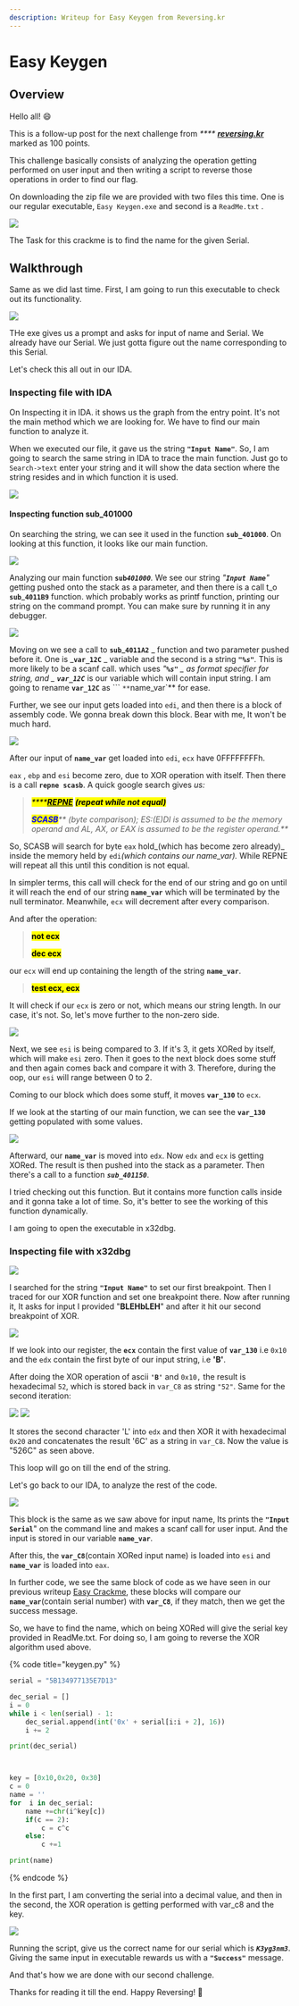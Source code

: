 ```yaml
---
description: Writeup for Easy Keygen from Reversing.kr
---
```


# Easy Keygen

## Overview

Hello all! :smile:

This is a follow-up post for the next challenge from _****_ [_**reversing.kr**_](http://reversing.kr/challenge.php) marked as 100 points.

This challenge basically consists of analyzing the operation getting performed on user input and then writing a script to reverse those operations in order to find our flag.&#x20;

On downloading the zip file we are provided with two files this time. One is our regular executable, `Easy Keygen.exe` and second is a `ReadMe.txt` .

![](../../.gitbook/assets/Overview.png)

The Task for this crackme is to find the name for the given Serial.&#x20;

## Walkthrough

Same as we did last time. First, I am going to run this executable to check out its functionality.

![](../../.gitbook/assets/executable.png)

&#x20;THe exe gives us a prompt and asks for input of name and Serial. We already have our Serial. We just gotta figure out the name corresponding to this Serial.&#x20;

Let's check this all out in our IDA.

### Inspecting file with IDA

On Inspecting it in IDA. it shows us the graph from the entry point. It's not the main method which we are looking for.  We have to find our main function to analyze it.

When we executed our file, it gave us the string **`"Input Name"`**. So, I am going to search the same string in IDA to trace the main function. Just go to `Search->text`  enter your string and it will show the data section where the string resides and in which function it is used.&#x20;

![](../../.gitbook/assets/main\_function.png)

#### Inspecting function sub\_401000

On searching the string, we can see it used in the function **`sub_401000`**. On looking at this function, it looks like our main function.&#x20;

![](<../../.gitbook/assets/scanf (1).png>)

Analyzing our main function **`sub`**_**`401000`**._ We see our string _"**`Input Name`**"_ getting pushed onto the stack as a parameter, and then there is a call t_o **`sub`**_**`4011B9`** function. which probably works as printf function, printing our string on the command prompt. You can make sure by running it in any debugger.&#x20;

![](../../.gitbook/assets/printf.png)

Moving on we see a call to **`sub`**_**`4011A2`** _ function and two parameter pushed before it. One is _**`var_12C`** _ variable and the second is a string _**`"%s"`**._ This is more likely to be a scanf call. which uses _"**`%s"`** _ as format specifier for string, and _ **`var_12C`**_ is our variable which will contain input string. I am going to rename **`var_12C`** as ``` `**`name_var`** for ease.&#x20;

Further, we see our input gets loaded into `edi`, and then there is a block of assembly code. We gonna break down this block. Bear with me, It won't be much hard.&#x20;

![](../../.gitbook/assets/chunk.png)

After our input of **`name_var`** get loaded into `edi`, `ecx` have 0FFFFFFFFh.&#x20;

`eax` , `ebp` and `esi` become zero, due to XOR operation with itself. Then there is a call **`repne scasb`**. A quick google search gives _us:_

> _<mark style="background-color:yellow;">****</mark>_[_<mark style="background-color:yellow;">**REPNE**</mark>_](https://faydoc.tripod.com/cpu/repne.htm) _<mark style="background-color:yellow;">**(repeat while not equal)**</mark>_
>
> _<mark style="color:blue;background-color:yellow;">**SCASB**</mark>** **<mark style="background-color:yellow;">**(byte comparison); ES:(E)DI is assumed to be the memory operand and AL, AX, or EAX is assumed to be the register operand.**</mark>_

So, SCASB will search for byte `eax` hold_(which has become zero already)_ inside the memory held by `edi`_(which contains our name\_var)._ While REPNE will repeat all this until this condition is not equal.

In simpler terms, this call will check for the end of our string and go on until it will reach the end of our string **`name_var`** which will be terminated by the null terminator. Meanwhile, `ecx` will decrement after every comparison.&#x20;

And after the operation:

> <mark style="background-color:yellow;">**not ecx**</mark>
>
> <mark style="background-color:yellow;">**dec ecx**</mark>

our `ecx` will end up containing the length of the string **`name_var`**.&#x20;

> <mark style="background-color:yellow;">**test ecx, ecx**</mark>&#x20;

It will check if our `ecx` is zero or not, which means our string length. In our case, it's not. So, let's move further to the non-zero side.&#x20;

![](../../.gitbook/assets/loop.png)

Next, we see `esi` is being compared to 3. If it's 3, it gets XORed by itself, which will make `esi` zero. Then it goes to the next block does some stuff and then again comes back and compare it with 3. Therefore, during the oop, our `esi` will range between 0 to 2.&#x20;

Coming to our block which does some stuff, it moves **`var_130`** to `ecx`.&#x20;

If we look at the starting of our main function, we can see the **`var_130`** getting populated with some values.&#x20;

![](../../.gitbook/assets/var\_130.png)

Afterward, our **`name_var`** is moved into `edx`. Now `edx` and `ecx` is getting XORed. The result is then pushed into the stack as a parameter. Then there's a call to a function _**`sub_401150`**_.

I tried checking out this function. But it contains more function calls inside and it gonna take a lot of time. So, it's better to see the working of this function dynamically.

I am going to open the executable in x32dbg.

### Inspecting file with x32dbg

![](../../.gitbook/assets/xor.png)

I searched for the string **`"Input Name"`** to set our first breakpoint. Then I traced for our XOR function and set one breakpoint there. Now after running it, It asks for input I provided "**BLEHbLEH**" and after it hit our second breakpoint of XOR.&#x20;

![](../../.gitbook/assets/stack.png)

If we look into our register, the **`ecx`** contain the first value of **`var_130`** i.e `0x10` and the `edx` contain the first byte of our input string, i.e **'B'**.

After doing the XOR operation of ascii **`'B'`** and `0x10,` the result is hexadecimal `52`, which is stored back in `var_C8` as string `"52"`. Same for the second iteration:

![](../../.gitbook/assets/stack\_2.png) ![](../../.gitbook/assets/stack\_1.png)

It stores the second character 'L' into `edx` and then XOR it with hexadecimal `0x20` and concatenates the result '6C' as a string in `var_C8`. Now the value is "526C" as seen above.

This loop will go on till the end of the string.

Let's go back to our IDA, to analyze the rest of the code.&#x20;

![ ](../../.gitbook/assets/swrial.png)

This block is the same as we saw above for input name, Its prints the **`"Input Serial`**" on the command line and makes a scanf call for user input. And the input is stored in our variable **`name_var`**.

After this, the **`var_C8`**(contain XORed input name) is loaded into `esi` and **`name_var`** is loaded into `eax`.

In further code, we see the same block of code as we have seen in our previous writeup [Easy Crackme](easy-crackme.md), these blocks will compare our **`name_var`**(contain serial number) with **`var_C8`**, if they match, then we get the success message.&#x20;

So, we have to find the name, which on being XORed will give the serial key provided in ReadMe.txt. For doing so, I am going to reverse the XOR algorithm used above.

{% code title="keygen.py" %}
```python
serial = "5B134977135E7D13"

dec_serial = []
i = 0
while i < len(serial) - 1:
    dec_serial.append(int('0x' + serial[i:i + 2], 16))
    i += 2

print(dec_serial)



key = [0x10,0x20, 0x30]
c = 0
name = ''
for  i in dec_serial:
    name +=chr(i^key[c])
    if(c == 2):
        c = c^c
    else:
        c +=1

print(name)

```
{% endcode %}

In the first part, I am converting the serial into a decimal value, and then in the second, the XOR operation is getting performed with var\_c8 and the key.

![](../../.gitbook/assets/keygen.png)

Running the script, give us the correct name for our serial which is _**`K3yg3nm3`**_. Giving the same input in executable rewards us with a **`"Success"`** message.&#x20;

&#x20;And that's how we are done with our second challenge.&#x20;

Thanks for reading it till the end. Happy Reversing! :clap:
